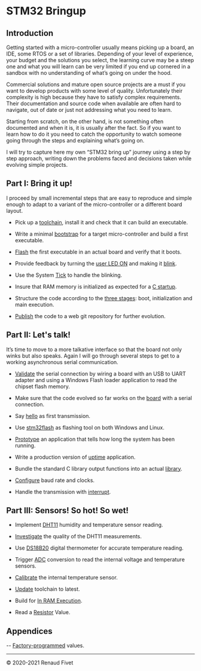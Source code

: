 # STM32 Bringup

## Introduction
Getting started with a micro-controller usually means picking up a board,
an IDE, some RTOS or a set of libraries. Depending of your level of experience,
your budget and the solutions you select, the learning curve may be a steep
one and what you will learn can be very limited if you end up cornered in a
sandbox with no understanding of what’s going on under the hood.

Commercial solutions and mature open source projects are a must if you want to
develop products with some level of quality. Unfortunately their complexity is
high because they have to satisfy complex requirements. Their documentation
and source code when available are often hard to navigate, out of date or just
not addressing what you need to learn.

Starting from scratch, on the other hand, is not something often documented and
when it is, it is usually after the fact. So if you want to learn how to do it
you need to catch the opportunity to watch someone going through the steps and
explaining what’s going on.

I will try to capture here my own “STM32 bring up” journey using a step by step
approach, writing down the problems faced and decisions taken while evolving
simple projects.

## Part I: Bring it up!
I proceed by small incremental steps that are easy to reproduce and simple
enough to adapt to a variant of the micro-controller or a different board
layout.

- Pick up a [toolchain]( 11_toolchain), install it and check that it can
  build an executable.

- Write a minimal [bootstrap]( 12_bootstrap) for a target
  micro-controller and build a first executable.

- [Flash]( 13_flash) the first executable in an actual board and verify
  that it boots.

- Provide feedback by turning the [user LED ON](14_ledon) and making it
  [blink]( 15_blink).

- Use the System [Tick]( 16_ledtick) to handle the blinking.

- Insure that RAM memory is initialized as expected for a [C startup](
  17_cstartup).

- Structure the code according to the [three stages]( 18_3stages): boot,
  initialization and main execution.

- [Publish]( 19_publish) the code to a web git repository for further
  evolution.

## <a id="part2">Part II: Let's talk!</a>

It’s time to move to a more talkative interface so that the board not
only winks but also speaks. Again I will go through several steps to get
to a working asynchronous serial communication.

- [Validate]( 21_uart) the serial connection by wiring a board with an
  USB to UART adapter and using a Windows Flash loader application to
  read the chipset flash memory.

- Make sure that the code evolved so far works on the [board]( 22_board)
  with a serial connection.

- Say [hello]( 23_hello) as first transmission.

- Use [stm32flash]( 24_stm32flash) as flashing tool on both Windows and
  Linux.

- [Prototype]( 25_prototype) an application that tells how long the
  system has been running.

- Write a production version of [uptime]( 26_uptime) application.

- Bundle the standard C library output functions into an actual
  [library]( 27_library).

- [Configure]( 28_clocks) baud rate and clocks.

- Handle the transmission with [interrupt]( 29_interrupt).

## <a id="part3">Part III: Sensors! So hot! So wet!</a>

- Implement [DHT11]( 31_dht11) humidity and temperature sensor reading.

- [Investigate]( 32_errata) the quality of the DHT11 measurements.

- Use [DS18B20]( 33_ds18b20) digital thermometer for accurate
  temperature reading.

- Trigger [ADC]( 34_adcvnt) conversion to read the internal voltage and
  temperature sensors.

- [Calibrate]( 35_calibrate) the internal temperature sensor.

- [Update]( 36_update) toolchain to latest.

- Build for [In RAM Execution]( 37_inram).

- Read a [Resistor]( 39_resistor) Value.

## Appendices

-- [Factory-programmed]( AA_factory) values.

___
© 2020-2021 Renaud Fivet

